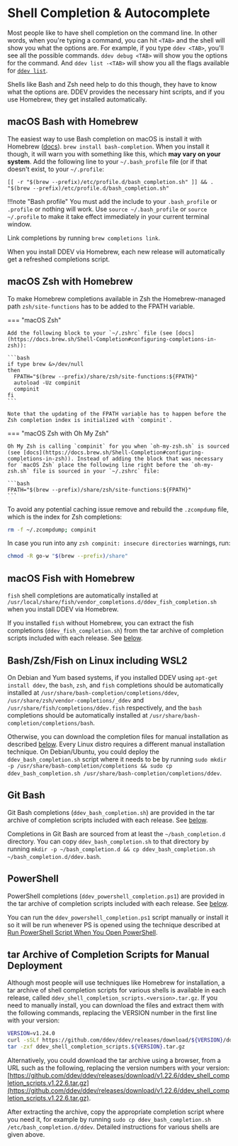 # Shell Completion & Autocomplete

Most people like to have shell completion on the command line. In other words, when you're typing a command, you can hit `<TAB>` and the shell will show you what the options are. For example, if you type `ddev <TAB>`, you'll see all the possible commands. `ddev debug <TAB>` will show you the options for the command. And `ddev list -<TAB>` will show you all the flags available for [`ddev list`](../usage/commands.md#list).

Shells like Bash and Zsh need help to do this though, they have to know what the options are. DDEV provides the necessary hint scripts, and if you use Homebrew, they get installed automatically.

## macOS Bash with Homebrew

The easiest way to use Bash completion on macOS is install it with Homebrew ([docs](https://docs.brew.sh/Shell-Completion#configuring-completions-in-bash)). `brew install bash-completion`. When you install it though, it will warn you with something like this, which **may vary on your system**. Add the following line to your `~/.bash_profile` file (or if that doesn't exist, to your `~/.profile`:

```
[[ -r "$(brew --prefix)/etc/profile.d/bash_completion.sh" ]] && . "$(brew --prefix)/etc/profile.d/bash_completion.sh"
```

!!!note "Bash profile"
    You must add the include to your `.bash_profile` or `.profile` or nothing will work. Use `source ~/.bash_profile` or `source ~/.profile` to make it take effect immediately in your current terminal window.

Link completions by running `brew completions link`.

When you install DDEV via Homebrew, each new release will automatically get a refreshed completions script.

## macOS Zsh with Homebrew

To make Homebrew completions available in Zsh the Homebrew-managed path `zsh/site-functions` has to be added to the FPATH variable.

=== "macOS Zsh"

    Add the following block to your `~/.zshrc` file (see [docs](https://docs.brew.sh/Shell-Completion#configuring-completions-in-zsh)):

    ```bash
    if type brew &>/dev/null
    then
      FPATH="$(brew --prefix)/share/zsh/site-functions:${FPATH}"
      autoload -Uz compinit
      compinit
    fi
    ```

    Note that the updating of the FPATH variable has to happen before the Zsh completion index is initialized with `compinit`.

=== "macOS Zsh with Oh My Zsh"

    Oh My Zsh is calling `compinit` for you when `oh-my-zsh.sh` is sourced (see [docs](https://docs.brew.sh/Shell-Completion#configuring-completions-in-zsh)). Instead of adding the block that was necessary for `macOS Zsh` place the following line right before the `oh-my-zsh.sh` file is sourced in your `~/.zshrc` file:

    ```bash
    FPATH="$(brew --prefix)/share/zsh/site-functions:${FPATH}"
    ```

To avoid any potential caching issue remove and rebuild the `.zcompdump` file, which is the index for Zsh completions:

```bash
rm -f ~/.zcompdump; compinit
```

In case you run into any `zsh compinit: insecure directories` warnings, run:

```bash
chmod -R go-w "$(brew --prefix)/share"
```

## macOS Fish with Homebrew

`fish` shell completions are automatically installed at `/usr/local/share/fish/vendor_completions.d/ddev_fish_completion.sh` when you install DDEV via Homebrew.

If you installed `fish` without Homebrew, you can extract the fish completions (`ddev_fish_completion.sh`) from the tar archive of completion scripts included with each release. See [below](#tar-archive-of-completion-scripts-for-manual-deployment).

## Bash/Zsh/Fish on Linux including WSL2

On Debian and Yum based systems, if you installed DDEV using `apt-get install ddev`, the `bash`, `zsh`, and `fish` completions should be automatically installed at `/usr/share/bash-completion/completions/ddev`, `/usr/share/zsh/vendor-completions/_ddev` and `/usr/share/fish/completions/ddev.fish` respectively, and the `bash` completions should be automatically installed at `/usr/share/bash-completion/completions/bash`.

Otherwise, you can download the completion files for manual installation as described [below](#tar-archive-of-completion-scripts-for-manual-deployment). Every Linux distro requires a different manual installation technique. On Debian/Ubuntu, you could deploy the `ddev_bash_completion.sh` script where it needs to be by running `sudo mkdir -p /usr/share/bash-completion/completions && sudo cp ddev_bash_completion.sh /usr/share/bash-completion/completions/ddev`.

## Git Bash

Git Bash completions (`ddev_bash_completion.sh`) are provided in the tar archive of completion scripts included with each release. See [below](#tar-archive-of-completion-scripts-for-manual-deployment).

Completions in Git Bash are sourced from at least the `~/bash_completion.d` directory. You can copy `ddev_bash_completion.sh` to that directory by running `mkdir -p ~/bash_completion.d && cp ddev_bash_completion.sh ~/bash_completion.d/ddev.bash`.

## PowerShell

PowerShell completions (`ddev_powershell_completion.ps1`) are provided in the tar archive of completion scripts included with each release. See [below](#tar-archive-of-completion-scripts-for-manual-deployment).

You can run the `ddev_powershell_completion.ps1` script manually or install it so it will be run whenever PS is opened using the technique described at [Run PowerShell Script When You Open PowerShell](https://superuser.com/questions/886951/run-powershell-script-when-you-open-powershell).

## tar Archive of Completion Scripts for Manual Deployment

Although most people will use techniques like Homebrew for installation, a tar archive of shell completion scripts for various shells is available in each release, called `ddev_shell_completion_scripts.<version>.tar.gz`. If you need to manually install, you can download the files and extract them with the following commands, replacing the VERSION number in the first line with your version:

```bash
VERSION=v1.24.0
curl -sSLf https://github.com/ddev/ddev/releases/download/${VERSION}/ddev_shell_completion_scripts.${VERSION}.tar.gz
tar -zxf ddev_shell_completion_scripts.${VERSION}.tar.gz
```

Alternatively, you could download the tar archive using a browser, from a URL such as the following, replacing the version numbers with your version: [https://github.com/ddev/ddev/releases/download/v1.22.6/ddev_shell_completion_scripts.v1.22.6.tar.gz](https://github.com/ddev/ddev/releases/download/v1.22.6/ddev_shell_completion_scripts.v1.22.6.tar.gz).

After extracting the archive, copy the appropriate completion script where you need it, for example by running `sudo cp ddev_bash_completion.sh /etc/bash_completion.d/ddev`. Detailed instructions for various shells are given above.
